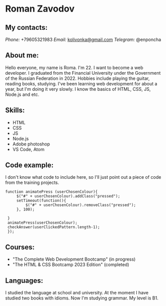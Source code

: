 # Roman Zavodov
## My contacts:
   *Phone:* +79605321983
   *Email:* kolivonka@gmail.com
   *Telegram:* @enponcha

## About me:

   Hello everyone, my name is Roma. I'm 22. I want to become a web developer. I graduated from the Financial University under the Government of the Russian Federation in 2022. Hobbies include playing the guitar, reading books, studying. I've been learning web development for about a year, but I'm doing it very slowly. I know the basics of HTML, CSS, JS, Node.js and etc.

## Skills:

   - HTML
   - CSS
   - JS
   - Node.js
   - Adobe photoshop
   - VS Code, Atom
   
## Code example:

   I don't know what code to include here, so I'll just point out a piece of code from the training projects.

   ```
   function animatePress (userChosenColour){
        $("#" + userChosenColour).addClass("pressed");
        setTimeout(function(){
            $("#" + userChosenColour).removeClass("pressed"); 
        }, 100);

    }
    animatePress(userChosenColour);
    checkAnswer(userClickedPattern.length-1);
    });

   ```
## Courses: 

   * "The Complete Web Development Bootcamp" (in progress)
   * "The HTML & CSS Bootcamp 2023 Edition" (completed)

## Languages:

   I studied the language at school and university. At the moment I have studied two books with idioms. Now I'm studying grammar. My level is B1.



